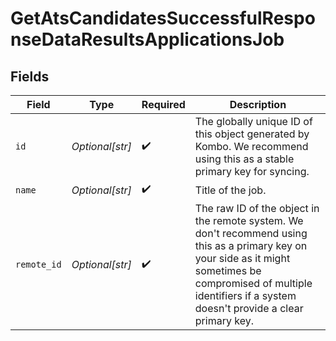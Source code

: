 # GetAtsCandidatesSuccessfulResponseDataResultsApplicationsJob


## Fields

| Field                                                                                                                                                                                                                    | Type                                                                                                                                                                                                                     | Required                                                                                                                                                                                                                 | Description                                                                                                                                                                                                              |
| ------------------------------------------------------------------------------------------------------------------------------------------------------------------------------------------------------------------------ | ------------------------------------------------------------------------------------------------------------------------------------------------------------------------------------------------------------------------ | ------------------------------------------------------------------------------------------------------------------------------------------------------------------------------------------------------------------------ | ------------------------------------------------------------------------------------------------------------------------------------------------------------------------------------------------------------------------ |
| `id`                                                                                                                                                                                                                     | *Optional[str]*                                                                                                                                                                                                          | :heavy_check_mark:                                                                                                                                                                                                       | The globally unique ID of this object generated by Kombo. We recommend using this as a stable primary key for syncing.                                                                                                   |
| `name`                                                                                                                                                                                                                   | *Optional[str]*                                                                                                                                                                                                          | :heavy_check_mark:                                                                                                                                                                                                       | Title of the job.                                                                                                                                                                                                        |
| `remote_id`                                                                                                                                                                                                              | *Optional[str]*                                                                                                                                                                                                          | :heavy_check_mark:                                                                                                                                                                                                       | The raw ID of the object in the remote system. We don't recommend using this as a primary key on your side as it might sometimes be compromised of multiple identifiers if a system doesn't provide a clear primary key. |